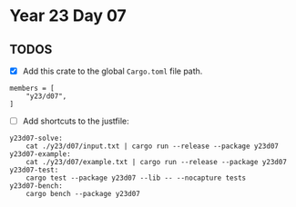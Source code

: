 # Year 23 Day 07

## TODOS

- [x] Add this crate to the global `Cargo.toml` file path.

```
members = [
    "y23/d07",
]
```

- [ ] Add shortcuts to the justfile:

```
y23d07-solve:
    cat ./y23/d07/input.txt | cargo run --release --package y23d07
y23d07-example:
    cat ./y23/d07/example.txt | cargo run --release --package y23d07
y23d07-test:
    cargo test --package y23d07 --lib -- --nocapture tests
y23d07-bench:
    cargo bench --package y23d07
```